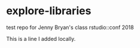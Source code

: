 # explore-libraries
test repo for Jenny Bryan's class rstudio::conf 2018

This is a line I added locally.
